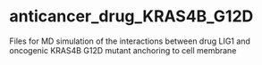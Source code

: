 # anticancer_drug_KRAS4B_G12D
Files for MD simulation of the interactions between drug LIG1 and oncogenic KRAS4B G12D mutant anchoring to cell membrane
